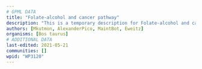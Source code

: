 ```yaml
---
# GPML DATA
title: "Folate-alcohol and cancer pathway"
description: "This is a temporary description for Folate-alcohol and cancer pathway"
authors: [Mkutmon, AlexanderPico, MaintBot, Eweitz]
organisms: [Bos taurus]
# ADDITIONAL DATA
last-edited: 2021-05-21
communities: []
wpid: "WP3120"
---
```

